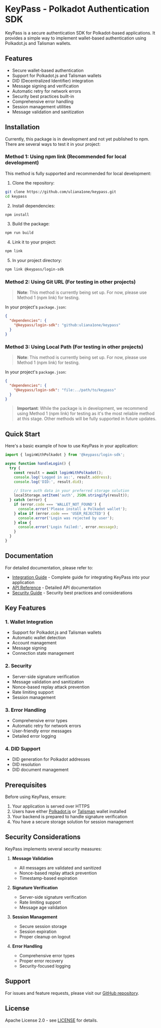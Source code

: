 # KeyPass - Polkadot Authentication SDK

KeyPass is a secure authentication SDK for Polkadot-based applications. It provides a simple way to implement wallet-based authentication using Polkadot.js and Talisman wallets.

## Features

- Secure wallet-based authentication
- Support for Polkadot.js and Talisman wallets
- DID (Decentralized Identifier) integration
- Message signing and verification
- Automatic retry for network errors
- Security best practices built-in
- Comprehensive error handling
- Session management utilities
- Message validation and sanitization

## Installation

Currently, this package is in development and not yet published to npm. There are several ways to test it in your project:

### Method 1: Using npm link (Recommended for local development)

This method is fully supported and recommended for local development:

1. Clone the repository:
```bash
git clone https://github.com/uliana1one/keypass.git
cd keypass
```

2. Install dependencies:
```bash
npm install
```

3. Build the package:
```bash
npm run build
```

4. Link it to your project:
```bash
npm link
```

5. In your project directory:
```bash
npm link @keypass/login-sdk
```

### Method 2: Using Git URL (For testing in other projects)

> **Note**: This method is currently being set up. For now, please use Method 1 (npm link) for testing.

In your project's `package.json`:
```json
{
  "dependencies": {
    "@keypass/login-sdk": "github:uliana1one/keypass"
  }
}
```

### Method 3: Using Local Path (For testing in other projects)

> **Note**: This method is currently being set up. For now, please use Method 1 (npm link) for testing.

In your project's `package.json`:
```json
{
  "dependencies": {
    "@keypass/login-sdk": "file:../path/to/keypass"
  }
}
```

> **Important**: While the package is in development, we recommend using Method 1 (npm link) for testing as it's the most reliable method at this stage. Other methods will be fully supported in future updates.

## Quick Start

Here's a basic example of how to use KeyPass in your application:

```typescript
import { loginWithPolkadot } from '@keypass/login-sdk';

async function handleLogin() {
  try {
    const result = await loginWithPolkadot();
    console.log('Logged in as:', result.address);
    console.log('DID:', result.did);
    
    // Store auth data in your preferred storage solution
    localStorage.setItem('auth', JSON.stringify(result));
  } catch (error) {
    if (error.code === 'WALLET_NOT_FOUND') {
      console.error('Please install a Polkadot wallet');
    } else if (error.code === 'USER_REJECTED') {
      console.error('Login was rejected by user');
    } else {
      console.error('Login failed:', error.message);
    }
  }
}
```

## Documentation

For detailed documentation, please refer to:

- [Integration Guide](./docs/integration.md) - Complete guide for integrating KeyPass into your application
- [API Reference](./docs/api.md) - Detailed API documentation
- [Security Guide](./docs/security.md) - Security best practices and considerations

## Key Features

### 1. Wallet Integration
- Support for Polkadot.js and Talisman wallets
- Automatic wallet detection
- Account management
- Message signing
- Connection state management

### 2. Security
- Server-side signature verification
- Message validation and sanitization
- Nonce-based replay attack prevention
- Rate limiting support
- Session management

### 3. Error Handling
- Comprehensive error types
- Automatic retry for network errors
- User-friendly error messages
- Detailed error logging

### 4. DID Support
- DID generation for Polkadot addresses
- DID resolution
- DID document management

## Prerequisites

Before using KeyPass, ensure:

1. Your application is served over HTTPS
2. Users have either [Polkadot.js](https://polkadot.js.org/extension/) or [Talisman](https://talisman.xyz/) wallet installed
3. Your backend is prepared to handle signature verification
4. You have a secure storage solution for session management

## Security Considerations

KeyPass implements several security measures:

1. **Message Validation**
   - All messages are validated and sanitized
   - Nonce-based replay attack prevention
   - Timestamp-based expiration

2. **Signature Verification**
   - Server-side signature verification
   - Rate limiting support
   - Message age validation

3. **Session Management**
   - Secure session storage
   - Session expiration
   - Proper cleanup on logout

4. **Error Handling**
   - Comprehensive error types
   - Proper error recovery
   - Security-focused logging


## Support

For issues and feature requests, please visit our [GitHub repository](https://github.com/uliana1one/keypass).

## License

Apache License 2.0 - see [LICENSE](LICENSE) for details.